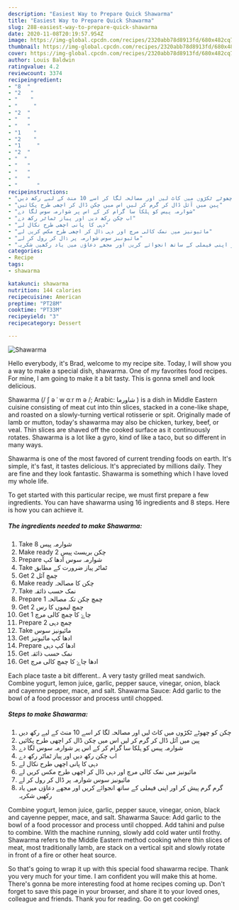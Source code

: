 ```yaml
---
description: "Easiest Way to Prepare Quick Shawarma"
title: "Easiest Way to Prepare Quick Shawarma"
slug: 288-easiest-way-to-prepare-quick-shawarma
date: 2020-11-08T20:19:57.954Z
image: https://img-global.cpcdn.com/recipes/2320abb78d8913fd/680x482cq70/shawarma-recipe-main-photo.jpg
thumbnail: https://img-global.cpcdn.com/recipes/2320abb78d8913fd/680x482cq70/shawarma-recipe-main-photo.jpg
cover: https://img-global.cpcdn.com/recipes/2320abb78d8913fd/680x482cq70/shawarma-recipe-main-photo.jpg
author: Louis Baldwin
ratingvalue: 4.2
reviewcount: 3374
recipeingredient:
- "8  "
- "2   "
- "    "
- "     "
- "2  "
- "   "
- "   "
- "1    "
- "2    "
- "1     "
- "2  "
- "  "
- "   "
- "   "
- "   "
- "      "
recipeinstructions:
- "چکن کو چھوٹے ٹکڑوں میں کاٹ لیں اور مصالحہ لگا کر اسے 10 منٹ کے لیے رکھ دیں"
- "پین میں آئل ڈال کر گرم کر لیں اس میں چکن ڈال کر اچھی طرح پکائیں"
- "شوارمہ پیس کو ہلکا سا گرام کر کے اس پر شوارمہ سوس لگا دے"
- "اب چکن رکھ دیں اور پیاز ٹماٹر رکھ دے"
- "دہی کا پانی اچھی طرح نکال لے"
- "مائیونیز میں نمک کالی مرچ اور دہی ڈال کر اچھی طرح مکس کریں لے"
- "مائیونیز سوس شوارمہ پر ڈال کر رول کر لے"
- "گرم گرم پیش کر اور اپنی فیملی کے ساتھ انجوائے کریں اور مجھے دعاؤں میں یاد رکھیں شکریہ"
categories:
- Recipe
tags:
- shawarma

katakunci: shawarma 
nutrition: 144 calories
recipecuisine: American
preptime: "PT28M"
cooktime: "PT33M"
recipeyield: "3"
recipecategory: Dessert

---
```



![Shawarma](https://img-global.cpcdn.com/recipes/2320abb78d8913fd/680x482cq70/shawarma-recipe-main-photo.jpg)

Hello everybody, it's Brad, welcome to my recipe site. Today, I will show you a way to make a special dish, shawarma. One of my favorites food recipes. For mine, I am going to make it a bit tasty. This is gonna smell and look delicious.

Shawarma (/ ʃ ə ˈ w ɑːr m ə /; Arabic: شاورما ‎) is a dish in Middle Eastern cuisine consisting of meat cut into thin slices, stacked in a cone-like shape, and roasted on a slowly-turning vertical rotisserie or spit. Originally made of lamb or mutton, today&#39;s shawarma may also be chicken, turkey, beef, or veal. Thin slices are shaved off the cooked surface as it continuously rotates. Shawarma is a lot like a gyro, kind of like a taco, but so different in many ways.

Shawarma is one of the most favored of current trending foods on earth. It's simple, it's fast, it tastes delicious. It's appreciated by millions daily. They are fine and they look fantastic. Shawarma is something which I have loved my whole life.


To get started with this particular recipe, we must first prepare a few ingredients. You can have shawarma using 16 ingredients and 8 steps. Here is how you can achieve it.

<!--inarticleads1-->

##### The ingredients needed to make Shawarma:

1. Take 8 شوارمہ پیس
1. Make ready 2 چکن بریسٹ پیس
1. Prepare  شوارمہ سوس آدھا کپ
1. Take  ٹماٹر پیاز ضرورت کے مطابق
1. Get 2 چمچ آئل
1. Make ready  چکن کا مصالحہ
1. Take  نمک حسب ذائقہ
1. Prepare 1 چمچ چکن تکہ مصالحہ
1. Get 2 چمچ لیموں کا رس
1. Get 1 چاۓ کا چمچ کالی مرچ
1. Prepare 2 چمچ دہی
1. Take  مائیونیز سوس
1. Get  ادھا کپ مائیونیز
1. Prepare  ادھا کپ دہی
1. Get  نمک حسب ذائقہ
1. Get  ادھا چاۓ کا چمچ کالی مرچ


Each place taste a bit different.. A very tasty grilled meat sandwich. Combine yogurt, lemon juice, garlic, pepper sauce, vinegar, onion, black and cayenne pepper, mace, and salt. Shawarma Sauce: Add garlic to the bowl of a food processor and process until chopped. 

<!--inarticleads2-->

##### Steps to make Shawarma:

1. چکن کو چھوٹے ٹکڑوں میں کاٹ لیں اور مصالحہ لگا کر اسے 10 منٹ کے لیے رکھ دیں
1. پین میں آئل ڈال کر گرم کر لیں اس میں چکن ڈال کر اچھی طرح پکائیں
1. شوارمہ پیس کو ہلکا سا گرام کر کے اس پر شوارمہ سوس لگا دے
1. اب چکن رکھ دیں اور پیاز ٹماٹر رکھ دے
1. دہی کا پانی اچھی طرح نکال لے
1. مائیونیز میں نمک کالی مرچ اور دہی ڈال کر اچھی طرح مکس کریں لے
1. مائیونیز سوس شوارمہ پر ڈال کر رول کر لے
1. گرم گرم پیش کر اور اپنی فیملی کے ساتھ انجوائے کریں اور مجھے دعاؤں میں یاد رکھیں شکریہ


Combine yogurt, lemon juice, garlic, pepper sauce, vinegar, onion, black and cayenne pepper, mace, and salt. Shawarma Sauce: Add garlic to the bowl of a food processor and process until chopped. Add tahini and pulse to combine. With the machine running, slowly add cold water until frothy. Shawarma refers to the Middle Eastern method cooking where thin slices of meat, most traditionally lamb, are stack on a vertical spit and slowly rotate in front of a fire or other heat source. 

So that's going to wrap it up with this special food shawarma recipe. Thank you very much for your time. I am confident you will make this at home. There's gonna be more interesting food at home recipes coming up. Don't forget to save this page in your browser, and share it to your loved ones, colleague and friends. Thank you for reading. Go on get cooking!

